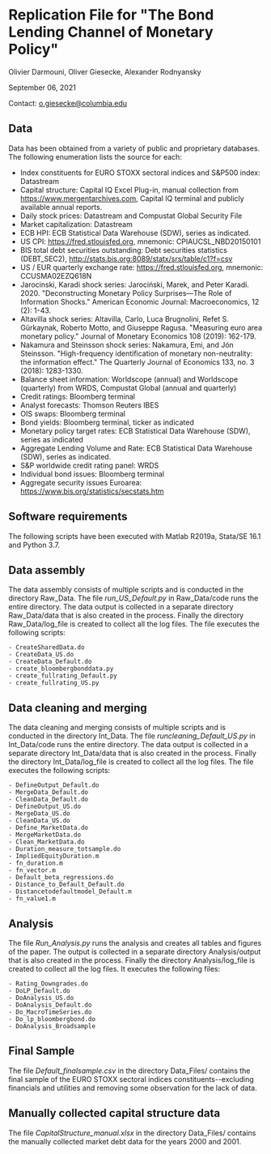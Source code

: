 # Replication File for "The Bond Lending Channel of Monetary Policy"
Olivier Darmouni, Oliver Giesecke, Alexander Rodnyansky

September 06, 2021

Contact: o.giesecke@columbia.edu

## Data

Data has been obtained from a variety of public and proprietary databases. The following enumeration lists the source for each:

- Index constituents for  EURO STOXX sectoral indices and S&P500 index: Datastream
- Capital structure: Capital IQ Excel Plug-in, manual collection from https://www.mergentarchives.com, Capital IQ terminal and publicly available annual reports.
- Daily stock prices: Datastream and Compustat Global Security File
- Market capitalization: Datastream
- ECB HPI: ECB Statistical Data Warehouse (SDW), series as indicated.
- US CPI: https://fred.stlouisfed.org, mnemonic: CPIAUCSL_NBD20150101
- BIS total debt securities outstanding: Debt securities statistics (DEBT_SEC2), http://stats.bis.org:8089/statx/srs/table/c1?f=csv
- US / EUR quarterly exchange rate: https://fred.stlouisfed.org, mnemonic: CCUSMA02EZQ618N
- Jarocinski, Karadi shock series: Jarociński, Marek, and Peter Karadi. 2020. "Deconstructing Monetary Policy Surprises—The Role of Information Shocks." American Economic Journal: Macroeconomics, 12 (2): 1-43.
- Altavilla shock series: Altavilla, Carlo, Luca Brugnolini, Refet S. Gürkaynak, Roberto Motto, and Giuseppe Ragusa. "Measuring euro area monetary policy." Journal of Monetary Economics 108 (2019): 162-179.
- Nakamura and Steinsson shock series: Nakamura, Emi, and Jón Steinsson. "High-frequency identification of monetary non-neutrality: the information effect." The Quarterly Journal of Economics 133, no. 3 (2018): 1283-1330.
- Balance sheet information: Worldscope (annual) and Worldscope (quarterly) from WRDS, Compustat Global (annual and quarterly)
- Credit ratings: Bloomberg terminal
- Analyst forecasts: Thomson Reuters IBES
- OIS swaps: Bloomberg terminal
- Bond yields: Bloomberg terminal, ticker as indicated
- Monetary policy target rates:  ECB Statistical Data Warehouse (SDW), series as indicated
- Aggregate Lending Volume and Rate: ECB Statistical Data Warehouse (SDW), series as indicated.
- S&P worldwide credit rating panel: WRDS
- Individual bond issues: Bloomberg terminal
- Aggregate security issues Euroarea: https://www.bis.org/statistics/secstats.htm

## Software requirements

The following scripts have been executed with Matlab R2019a, Stata/SE 16.1 and Python 3.7.

## Data assembly

The data assembly consists of multiple scripts and is conducted in the directory Raw_Data. The file *run_US_Default.py* in Raw_Data/code runs the entire directory. The data output is collected in a separate directory Raw_Data/data that is also created in the process. Finally the directory Raw_Data/log_file is created to collect all the log files.  The file executes the following scripts:

```
- CreateSharedData.do
- CreateData_US.do
- CreateData_Default.do
- create_bloombergbonddata.py
- create_fullrating_Default.py
- create_fullrating_US.py
```

## Data cleaning and merging

The data cleaning and merging consists of multiple scripts and is conducted in the directory Int_Data. The file *runcleaning_Default_US.py* in Int_Data/code runs the entire directory. The data output is collected in a separate directory Int_Data/data that is also created in the process. Finally the directory Int_Data/log_file is created to collect all the log files. The file executes the following scripts:

```
- DefineOutput_Default.do
- MergeData_Default.do
- CleanData_Default.do
- DefineOutput_US.do
- MergeData_US.do
- CleanData_US.do
- Define_MarketData.do
- MergeMarketData.do
- Clean_MarketData.do
- Duration_measure_totsample.do
- ImpliedEquityDuration.m
- fn_duration.m
- fn_vector.m
- Default_beta_regressions.do
- Distance_to_Default_Default.do
- Distancetodefaultmodel_Default.m
- fn_value1.m
```

## Analysis

The file *Run_Analysis.py* runs the analysis and creates all tables and figures of the paper. The output is collected in a separate directory Analysis/output that is also created in the process. Finally the directory Analysis/log_file is created to collect all the log files. It executes the following files:

```
- Rating_Downgrades.do
- DoLP_Default.do
- DoAnalysis_US.do
- DoAnalysis_Default.do
- Do_MacroTimeSeries.do
- Do_lp_bloombergbond.do
- DoAnalysis_Broadsample
```

## Final Sample

The file *Default_finalsample.csv* in the directory Data_Files/ contains the final sample of the EURO STOXX sectoral indices constituents--excluding financials and utilities and removing some observation for the lack of data.

## Manually collected capital structure data

The file *CapitalStructure_manual.xlsx* in the directory Data_Files/ contains the manually collected market debt data for the years 2000 and 2001.
